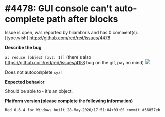 
#4478: GUI console can't auto-complete path after blocks
================================================================================
Issue is open, was reported by hiiamboris and has 0 comment(s).
[type.wish]
<https://github.com/red/red/issues/4478>

**Describe the bug**

`a: reduce [object [xyz: 1]]`
(there's also https://github.com/red/red/issues/4158 bug on the gif, pay no mind)
![](https://i.gyazo.com/1ee611b33d03963039b9ebba8dbf668c.gif)

Does not autocomplete `xyz`!

**Expected behavior**

Should be able to - it's an object.

**Platform version (please complete the following information)**
```
Red 0.6.4 for Windows built 28-May-2020/17:51:04+03:00 commit #36857eb
```



